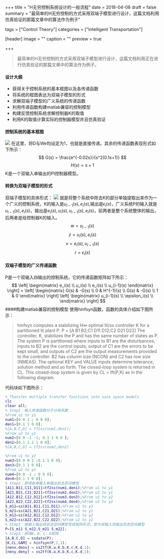 +++
title = "H无穷控制系统设计的一般流程"
date = 2018-04-08
draft = false
summary = "最简单的H无穷控制的方式采用双端子模型进行设计，这篇文档利用仿真验证的那篇文章中的算法作为例子"

tags = ["Control Theory"]
categories = ["Intelligent Transportation"]

[header]
image = ""
caption = ""
preview = true

+++

>最简单的H无穷控制的方式采用双端子模型进行设计，这篇文档利用正在进行仿真验证的那篇文章中的算法作为例子。

#### 设计大纲

* 获得关于控制系统的基本框图以及各传递函数
* 将系统的框图表达为双端子模型的形式
* 求解双端子模型的广义系统的传递函数
* 利用传递函数构建matlab兼容的控制模型
* 构建反馈控制系统求解控制器K的取值
* 利用K的取值计算实际的控制器模型并且仿真验证

#### 控制系统的基本框图
![](http://osv1xytac.bkt.clouddn.com/17-9-25/53649515.jpg)
在这里，将D与We均设定为1，也就是直接传递。其余的传递函数表现形式如下所示：
$$
G(s) = \frac{e^{-0.02s}}{s^2(0.1s+1)}
$$
$$
H(s) = s+1
$$
K是一个双输入单输出的PI控制器模型。
#### 转换为双端子模型的形式
双端子模型的具体形式：
![](http://osv1xytac.bkt.clouddn.com/17-9-25/93257588.jpg)
就是将整个系统中除去K的部分单独提取出来作为一个广义的控制系统，K的输入是$u_{i-1}(s),e_i(s)$,输出是$\epsilon_i (s)$，广义系统P的输入就是$u_{i-1}(s),e_i(s)$，输出是$e_i(s),u_i(s),u_{i-1}(s),e_i(s)$，前两者是整个系统整体的输出，后两者是给控制器K的输入。
$$
w = u_{i-1}(s)
$$
$$
z = u_i(s),e_i(s)
$$
$$
v = e_i(s),u_{i-1}(s)
$$
$$
r = \epsilon_i(s)
$$
#### 双端子模型的广义传递函数
P是一个双输入四输出的控制系统，它的传递函数矩阵如下所示：
$$
 \left[
 \begin{matrix}
   e_i(s)  \\
   u_i(s) \\
   e_i(s)  \\
  u_{i-1}(s)
  \end{matrix}
  \right] = \left[
 \begin{matrix}
   G(s) & -G(s)  \\
   0 & H^{-1}(s) \\
   G(s) & -G(s)  \\
   1 & 0
  \end{matrix}
  \right]  \left[
 \begin{matrix}
   u_{i-1}(s)  \\
   \epsilon_i(s) \\
  \end{matrix}
  \right] 
$$
####构建matlab兼容的控制模型
使用hinfsyn函数，函数的具体介绍如下图所示：

>hinfsyn computes a stabilizing H∞ optimal lti/ss controller K for a partitioned lti plant P.
P = [A B1 B2;C1 D11 D12;C2 D21 D22]
The controller, K, stabilizes the P and has the same number of states as P. The system P is partitioned where inputs to B1 are the disturbances, inputs to B2 are the control inputs, output of C1 are the errors to be kept small, and outputs of C2 are the output measurements provided to the controller. B2 has column size (NCON) and C2 has row size (NMEAS). The optional KEY and VALUE inputs determine tolerance, solution method and so forth.
The closed-loop system is returned in CL. This closed-loop system is given by CL = lft(P,K) as in the following diagram.

代码块如下图所示：

```matlab
% Thansfer multiple transfer functions into sate space models
clc 
clear all;
% Step1：输入传递函数分子分母系数
%From u1 to y1
num1=[0 0 1 ; 0 0 0];
den1=[0.1 1 0 0];
%[A,B,C,D] = tf2ss(num1,den1);
%From u2 to y1
num2=[0 0 -1 -1; 0.1 1 0 0 ];
den2=[0.1 1.1 1 0 0];
%[A,B,C,D] = tf2ss(num2,den2)

%From u1 to y2
num3=[0 0 0 1 ;0.1 1 0 0];
den3=[0.1 1 0 0];
%From u2 to y2
num4=[0 0 -1 ; 0 0 0];
den4=[0.1 1 0 0];
% Step2：获得各单输入单输出状态空间模型
[A11,B11,C11,D11]=tf2ss(num1,den1);%From u1 to y1
[A21,B21,C21,D21]=tf2ss(num2,den2);%From u2 to y1
[A12,B12,C12,D12]=tf2ss(num3,den3);%From u1 to y2
[A22,B22,C22,D22]=tf2ss(num4,den4);%From u2 to y2
S_m11=ss(A11,B11,C11,D11);%From u1 to y1
S_m21=ss(A21,B21,C21,D21);%From u2 to y1
S_m12=ss(A12,B12,C12,D12);%From u1 to y2
S_m22=ss(A22,B22,C22,D22);%From u2 to y2
% Step3：按输入输出将状态空间模型写成矩阵形式，即为双输入双输出状态空间模型
P=[S_m11 S_m12;S_m21 S_m22];
% Step3：获得A，B，C，D矩阵
[A,B,C,D] = ssdata(P);
[K,CL,GAM] = hinfsyn(P,2,1);
[nenx,denx] = ss2tf(K.a,K.b,K.c,K.d,1);
[neny,deny] = ss2tf(K.a,K.b,K.c,K.d,2);
```